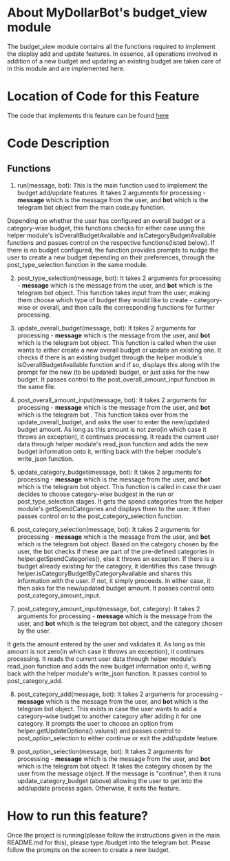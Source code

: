 # About MyDollarBot's budget_view module
The budget_view module contains all the functions required to implement the display add and update features. In essence, all operations involved in addition of a new budget and updating an existing budget are taken care of in this module and are implemented here. 

# Location of Code for this Feature
The code that implements this feature can be found [here](https://github.com/sak007/MyDollarBot-BOTGo/blob/main/code/budget_update.py)

# Code Description
## Functions

1. run(message, bot):
This is the main function used to implement the budget add/update features. It takes 2 arguments for processing - **message** which is the message from the user, and **bot** which is the telegram bot object from the main code.py function. 

Depending on whether the user has configured an overall budget or a category-wise budget, this functions checks for either case using the helper module's isOverallBudgetAvailable and isCategoryBudgetAvailable functions and passes control on the respective functions(listed below). If there is no budget configured, the function provides prompts to nudge the user to create a new budget depending on their preferences, through the post_type_selection function in the same module.

2. post_type_selection(message, bot):
It takes 2 arguments for processing - **message** which is the message from the user, and **bot** which is the telegram bot object. This function takes input from the user, making them choose which type of budget they would like to create - category-wise or overall, and then calls the corresponding functions for further processing.

3. update_overall_budget(message, bot):
It takes 2 arguments for processing - **message** which is the message from the user, and **bot** which is the telegram bot object. This function is called when the user wants to either create a new overall budget or update an existing one. 
It checks if there is an existing budget through the helper module's isOverallBudgetAvailable function and if so, displays this along with the prompt for the new (to be updated) budget, or just asks for the new budget. It passes control to the  post_overall_amount_input function in the same file.

4. post_overall_amount_input(message, bot):
It takes 2 arguments for processing - **message** which is the message from the user, and **bot** which is the telegram bot . This function takes over from the update_overall_budget, and asks the user to enter the new/updated budget amount. 
As long as this amount is not zero(in which case it throws an exception), it continues processing. It reads the current user data through helper module's read_json function and adds the new budget information onto it, writing back with the helper module's write_json function. 

5. update_category_budget(message, bot):
It takes 2 arguments for processing - **message** which is the message from the user, and **bot** which is the telegram bot object. This function is called in case the user decides to choose category-wise budgest in the run or post_type_selection stages. 
It gets the spend categories from the helper module's getSpendCategories and displays them to the user. It then passes control on to the post_category_selection function.

6. post_category_selection(message, bot):
It takes 2 arguments for processing - **message** which is the message from the user, and **bot** which is the telegram bot object. Based on the category chosen by the user, the bot checks if these are part of the pre-defined categories in helper.getSpendCategories(), else it throws an exception. 
If there is a budget already existing for the category, it identifies this case through helper.isCategoryBudgetByCategoryAvailable and shares this information with the user. If not, it simply proceeds. In either case, it then asks for the new/updated budget amount. It passes control onto post_category_amount_input.

7. post_category_amount_input(message, bot, category):
It takes 2 arguments for processing - **message** which is the message from the user, and **bot** which is the telegram bot object, and the category chosen by the user. 

It gets the amount entered by the user and validates it. As long as this amount is not zero(in which case it throws an exception), it continues processing. It reads the current user data through helper module's read_json function and adds the new budget information onto it, writing back with the helper module's write_json function. It passes control to post_category_add.

8. post_category_add(message, bot):
It takes 2 arguments for processing - **message** which is the message from the user, and **bot** which is the telegram bot object. This exists in case the user wants to add a category-wise budget to another category after adding it for one category. It prompts the user to choose an option from  helper.getUpdateOptions().values() and passes control to post_option_selection to either continue or exit the add/update feature.

9. post_option_selection(message, bot):
It takes 2 arguments for processing - **message** which is the message from the user, and **bot** which is the telegram bot object.
It takes the category chosen by the user from the message object. If the message is "continue", then it runs update_category_budget (above) allowing the user to get into the add/update process again.
Otherwise, it exits the feature.

# How to run this feature?
Once the project is running(please follow the instructions given in the main README.md for this), please type /budget into the telegram bot. Please follow the prompts on the screen to create a new budget.